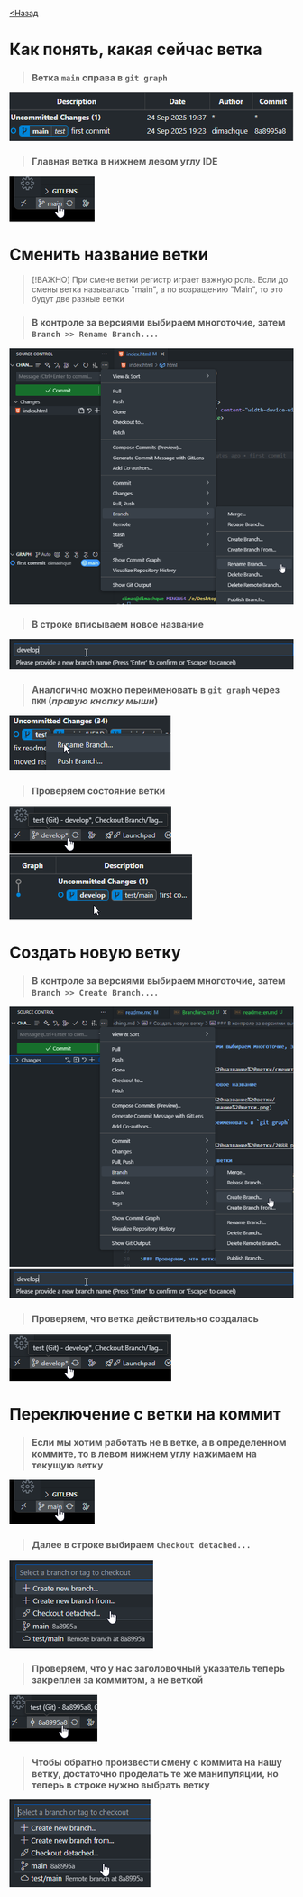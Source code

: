 [<Назад](/readme.md)

# Как понять, какая сейчас ветка

>### Ветка `main` справа в `git graph`

![](/assets/7.%20Сменить%20название%20ветки/main%20ветка%20до%20смены.png)

>### Главная ветка в нижнем левом углу IDE

![](/assets/7.%20Сменить%20название%20ветки/ветка%20main.png)

# Сменить название ветки

> [!ВАЖНО]
> При смене ветки регистр играет важную роль. Если до смены ветка называлась "main", а по возращению "Main", то это будут две разные ветки

>### В контроле за версиями выбираем многоточие, затем `Branch >> Rename Branch...`.

![](/assets/7.%20Сменить%20название%20ветки/сменить%20название%20ветки.png)

>### В строке вписываем новое название

![](/assets/7.%20Сменить%20название%20ветки/в%20строке%20меняем%20название%20ветки.png)

>### Аналогично можно переименовать в `git graph` через `ПКМ` (_правую кнопку мыши_)

![](/assets/7.%20Сменить%20название%20ветки/2088.png)

>### Проверяем состояние ветки

![](/assets/7.%20Сменить%20название%20ветки/новое%20название%20ветки.png)       
![](/assets/7.%20Сменить%20название%20ветки/новое%20название%20ветки%202.png)

# Создать новую ветку

>### В контроле за версиями выбираем многоточие, затем `Branch >> Create Branch...`.

![](/assets/7.%20Сменить%20название%20ветки/2089.png)       
![](/assets/7.%20Сменить%20название%20ветки/в%20строке%20меняем%20название%20ветки.png)

>### Проверяем, что ветка действительно создалась

![](/assets/7.%20Сменить%20название%20ветки/новое%20название%20ветки.png)

# Переключение с ветки на коммит

>### Если мы хотим работать не в ветке, а в определенном коммите, то в левом нижнем углу нажимаем на текущую ветку

![](/assets/7.%20Сменить%20название%20ветки/ветка%20main.png)

>### Далее в строке выбираем `Checkout detached...`

![](/assets/7.%20Сменить%20название%20ветки/чекаут.png)

>### Проверяем, что у нас заголовочный указатель теперь закреплен за коммитом, а не веткой

![](/assets/7.%20Сменить%20название%20ветки/смена%20коммита%20на%20ветку.png)

>### Чтобы обратно произвести смену с коммита на нашу ветку, достаточно проделать те же манипуляции, но теперь в строке нужно выбрать ветку

![](/assets/7.%20Сменить%20название%20ветки/выбрать%20ветку.png)
